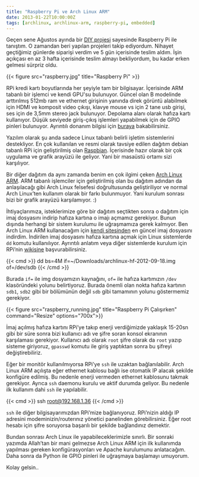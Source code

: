 ```yaml
---
title: "Raspberry Pi ve Arch Linux ARM"
date: 2013-01-22T10:00:00Z
tags: [archlinux, archlinux-arm, raspberry-pi, embedded]
---
```


Geçen sene Ağustos ayında bir [DIY projesi](http://www.davidhunt.ie/raspberry-pi-in-a-dslr-camera/) sayesinde Raspberry Pi ile tanıştım. O zamandan beri yapılan projeleri takip ediyordum. Nihayet geçtiğimiz günlerde siparişi verdim ve 5 gün içerisinde teslim aldım. İşin açıkçası en az 3 hafta içerisinde teslim almayı bekliyordum, bu kadar erken gelmesi sürpriz oldu.

{{< figure src="raspberry.jpg" title="Raspberry Pi" >}}

RPi kredi kartı boyutlarında her şeyiyle tam bir bilgisayar. İçerisinde ARM tabanlı bir işlemci ve kendi GPU'su bulunuyor. Güncel olan B modelinde arttırılmış 512mb ram ve ethernet girişinin yanında direk görüntü alabilmek için HDMI ve komposit video çıkışı, klavye mouse vs için 2 tane usb girişi, ses için de 3,5mm stereo jack bulunuyor. Depolama alanı olarak hafıza kartı kullanıyor. Düşük seviyede giriş-çıkış işlemleri yapabilmek için de GPIO pinleri bulunuyor. Ayrıntılı donanım bilgisi için [buraya](https://elinux.org/RPi_Hardware) bakabilirsiniz.

Yazılım olarak şu anda sadece Linux tabanlı belirli işletim sistemlerini destekliyor. En çok kullanılan ve resmi olarak tavsiye edilen dağıtım debian tabanlı RPi için geliştirilmiş olan [Raspbian](https://www.raspbian.org/). İçerisinde hazır olarak bir çok uygulama ve grafik arayüzü ile geliyor. Yani bir masaüstü ortamı sizi karşılıyor.

Bir diğer dağıtım da aynı zamanda benim en çok ilgimi çeken [Arch Linux ARM](https://archlinuxarm.org/). ARM tabanlı işlemciler için geliştirilmiş olan bu dağıtım adından da anlaşılacağı gibi Arch Linux felsefesi doğrultusunda geliştiriliyor ve normal Arch Linux’ten kullanım olarak bir farkı bulunmuyor. Yani kurulum sonrası bizi bir grafik arayüzü karşılamıyor. :)

İhtiyaçlarımıza, isteklerimize göre bir dağıtım seçtikten sonra o dağıtım için imaj dosyasını indirip hafıza kartına o imajı açmamız gerekiyor. Bunun dışında herhangi bir sistem kurulumu ile uğraşmamıza gerek kalmıyor. Ben Arch Linux ARM kullanacağım için [kendi sitesinden](https://archlinuxarm.org/platforms/armv6/raspberry-pi) en güncel imaj dosyasını indirdim. İndirilen imaj dosyasını hafıza kartına açmak için Linux sistemlerde `dd` komutu kullanılıyor. Ayrıntılı anlatım veya diğer sistemlerde kurulum için RPi’nin [wikisine](https://elinux.org/RPi_Easy_SD_Card_Setup) başvurabilirsiniz.

{{< cmd >}}
dd bs=4M if=~/Downloads/archlinux-hf-2012-09-18.img of=/dev/sdb
{{< /cmd >}}

Burada `if=` ile img dosyamızın kaynağını, `of=` ile hafıza kartımızın `/dev` klasöründeki yolunu belirtiyoruz. Burada önemli olan nokta hafıza kartının `sdb1`, `sdb2` gibi bir bölümünün değil `sdb` gibi tamamının yolunu göstermemiz gerekiyor.

{{< figure src="raspberry_running.jpg" title="Raspberry Pi Çalışırken" command="Resize" options="700x">}}

İmaj açılmış hafıza kartını RPi’ye takıp enerji verdiğimizde yaklaşık 15-20sn gibi bir süre sonra bizi kullanıcı adı ve şifre soran konsol ekranının karşılaması gerekiyor. Kullanıcı adı olarak `root` şifre olarak da `root` yazıp sisteme giriyoruz, `gpasswd` komutu ile giriş yaptıktan sonra bu şifreyi değiştirebiliriz.

Eğer bir monitör kullanılmıyorsa RPi’ye `ssh` ile uzaktan bağlanılabilir. Arch Linux ARM açılışta eğer ethernet kablosu bağlı ise otomatik IP alacak şekilde konfigüre edilmiş. Bu nedenle enerji vermeden ethernet kablosunu takmak gerekiyor. Ayrıca `ssh` daemonu kurulu ve aktif durumda geliyor. Bu nedenle ilk kullanım dahi `ssh` ile yapılabilir.

{{< cmd >}}
ssh root@192.168.1.36
{{< /cmd >}}

`ssh` ile diğer bilgisayarımızdan RPi’mize bağlanıyoruz. RPi’nizin aldığı IP adresini modeminizin/routerınız yönetici panelinden görebilirsiniz. Eğer root hesabı için şifre soruyorsa başarılı bir şekilde bağlandınız demektir.

Bundan sonrası Arch Linux ile yapabileceklerimizle sınırlı. Bir sonraki yazımda Allah’tan bir mani gelmezse Arch Linux ARM için ilk kullanımda yapılması gereken konfigürasyonları ve Apache kurulumunu anlatacağım. Daha sonra da Python ile GPIO pinleri ile uğraşmaya başlamayı umuyorum.

Kolay gelsin..
